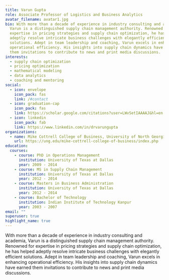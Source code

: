 ```yaml
---
title: Varun Gupta
role: Associate Professor of Logistics and Business Analytics
avatar_filename: avatar1.jpg
bio: With more than a decade of experience in industry consulting and academia,
  Varun is a distinguished supply chain management authority. Renowned for
  expertise in pricing strategies and supply chain optimization, he has helped
  adeptly resolve intricate business challenges with elegantly efficient
  solutions. Adept in team leadership and coaching, Varun excels in enhancing
  operational efficiency. His insights into supply chain dynamics have earned
  them invitations to contribute to news and print media discussions.
interests:
  - supply chain optimization
  - pricing optimization
  - mathematical modeling
  - data analytics
  - coaching and mentoring
social:
  - icon: envelope
    icon_pack: fas
    link: /#contact
  - icon: graduation-cap
    icon_pack: fas
    link: https://scholar.google.com/citations?user=LWvSetIAAAAJ&hl=en
  - icon: linkedin
    icon_pack: fab
    link: https://www.linkedin.com/in/drvarungupta
organizations:
  - name: Mike Cottrell College of Business, University of North Georgia
    url: https://ung.edu/mike-cottrell-college-of-business/index.php
education:
  courses:
    - course: PhD in Operations Management
      institution: University of Texas at Dallas
      year: 2009 - 2014
    - course: MS in Supply Chain Management
      institution: University of Texas at Dallas
      year: 2012 - 2014
    - course: Masters in Business Administration
      institution: University of Texas at Dallas
      year: 2012 - 2014
    - course: Bachelor of Technology
      institution: Indian Institute of Technology Kanpur
      year: 2003 - 2007
email: ""
superuser: true
highlight_name: true
---
```

With more than a decade of experience in industry consulting and academia, Varun is a distinguished supply chain management authority. Renowned for expertise in pricing strategies and supply chain optimization, he has helped adeptly resolve intricate business challenges with elegantly efficient solutions. Adept in team leadership and coaching, Varun excels in enhancing operational efficiency. His insights into supply chain dynamics have earned them invitations to contribute to news and print media discussions.<!---
{{< icon name="download" pack="fas" >}} Download my {{< staticref "uploads/demo_resume.pdf" "newtab" >}}resumé{{< /staticref >}}.
-->
